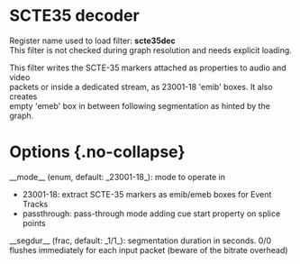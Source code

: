 <!-- automatically generated - do not edit, patch gpac/applications/gpac/gpac.c -->

# SCTE35 decoder  
  
Register name used to load filter: __scte35dec__  
This filter is not checked during graph resolution and needs explicit loading.  
  
This filter writes the SCTE-35 markers attached as properties to audio and video  
packets or inside a dedicated stream, as 23001-18 'emib' boxes. It also creates  
empty 'emeb' box in between following segmentation as hinted by the graph.  
  

# Options  {.no-collapse}  
  
<div markdown class="option">  
<a id="mode" data-level="basic">__mode__</a> (enum, default: _23001-18_): mode to operate in  

- 23001-18: extract SCTE-35 markers as emib/emeb boxes for Event Tracks  
- passthrough: pass-through mode adding cue start property on splice points  
</div>  
  
<div markdown class="option">  
<a id="segdur" data-level="basic">__segdur__</a> (frac, default: _1/1_): segmentation duration in seconds. 0/0 flushes immediately for each input packet (beware of the bitrate overhead)  
</div>  
  
